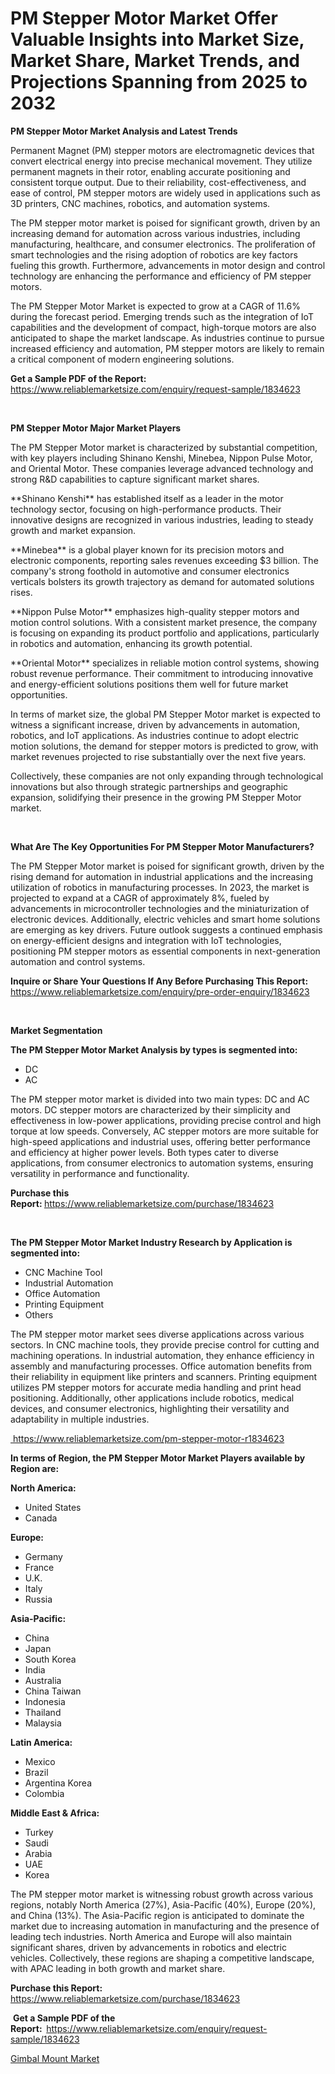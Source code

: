 <p><h1>PM Stepper Motor Market Offer Valuable Insights into Market Size, Market Share, Market Trends, and Projections Spanning from 2025 to 2032</h1></p><p><strong>PM Stepper Motor Market Analysis and Latest Trends</strong></p>
<p><p>Permanent Magnet (PM) stepper motors are electromagnetic devices that convert electrical energy into precise mechanical movement. They utilize permanent magnets in their rotor, enabling accurate positioning and consistent torque output. Due to their reliability, cost-effectiveness, and ease of control, PM stepper motors are widely used in applications such as 3D printers, CNC machines, robotics, and automation systems.</p><p>The PM stepper motor market is poised for significant growth, driven by an increasing demand for automation across various industries, including manufacturing, healthcare, and consumer electronics. The proliferation of smart technologies and the rising adoption of robotics are key factors fueling this growth. Furthermore, advancements in motor design and control technology are enhancing the performance and efficiency of PM stepper motors.</p><p>The PM Stepper Motor Market is expected to grow at a CAGR of 11.6% during the forecast period. Emerging trends such as the integration of IoT capabilities and the development of compact, high-torque motors are also anticipated to shape the market landscape. As industries continue to pursue increased efficiency and automation, PM stepper motors are likely to remain a critical component of modern engineering solutions.</p></p>
<p><strong>Get a Sample PDF of the Report:&nbsp;</strong> <a href="https://www.reliablemarketsize.com/enquiry/request-sample/1834623?utm_campaign=2537&utm_medium=2&utm_source=Github&utm_content=ia&utm_term=22022025&utm_id=pm-stepper-motor">https://www.reliablemarketsize.com/enquiry/request-sample/1834623</a></p>
<p>&nbsp;</p>
<p><strong>PM Stepper Motor Major Market Players</strong></p>
<p><p>The PM Stepper Motor market is characterized by substantial competition, with key players including Shinano Kenshi, Minebea, Nippon Pulse Motor, and Oriental Motor. These companies leverage advanced technology and strong R&D capabilities to capture significant market shares.</p><p>**Shinano Kenshi** has established itself as a leader in the motor technology sector, focusing on high-performance products. Their innovative designs are recognized in various industries, leading to steady growth and market expansion.</p><p>**Minebea** is a global player known for its precision motors and electronic components, reporting sales revenues exceeding $3 billion. The company's strong foothold in automotive and consumer electronics verticals bolsters its growth trajectory as demand for automated solutions rises.</p><p>**Nippon Pulse Motor** emphasizes high-quality stepper motors and motion control solutions. With a consistent market presence, the company is focusing on expanding its product portfolio and applications, particularly in robotics and automation, enhancing its growth potential.</p><p>**Oriental Motor** specializes in reliable motion control systems, showing robust revenue performance. Their commitment to introducing innovative and energy-efficient solutions positions them well for future market opportunities.</p><p>In terms of market size, the global PM Stepper Motor market is expected to witness a significant increase, driven by advancements in automation, robotics, and IoT applications. As industries continue to adopt electric motion solutions, the demand for stepper motors is predicted to grow, with market revenues projected to rise substantially over the next five years.</p><p>Collectively, these companies are not only expanding through technological innovations but also through strategic partnerships and geographic expansion, solidifying their presence in the growing PM Stepper Motor market.</p></p>
<p>&nbsp;</p>
<p><strong>What Are The Key Opportunities For PM Stepper Motor Manufacturers?</strong></p>
<p><p>The PM Stepper Motor market is poised for significant growth, driven by the rising demand for automation in industrial applications and the increasing utilization of robotics in manufacturing processes. In 2023, the market is projected to expand at a CAGR of approximately 8%, fueled by advancements in microcontroller technologies and the miniaturization of electronic devices. Additionally, electric vehicles and smart home solutions are emerging as key drivers. Future outlook suggests a continued emphasis on energy-efficient designs and integration with IoT technologies, positioning PM stepper motors as essential components in next-generation automation and control systems.</p></p>
<p><strong>Inquire or Share Your Questions If Any Before Purchasing This Report:</strong> <a href="https://www.reliablemarketsize.com/enquiry/pre-order-enquiry/1834623?utm_campaign=2537&utm_medium=2&utm_source=Github&utm_content=ia&utm_term=22022025&utm_id=pm-stepper-motor">https://www.reliablemarketsize.com/enquiry/pre-order-enquiry/1834623</a></p>
<p>&nbsp;</p>
<p><strong>Market Segmentation</strong></p>
<p><strong>The PM Stepper Motor Market Analysis by types is segmented into:</strong></p>
<p><ul><li>DC</li><li>AC</li></ul></p>
<p><p>The PM stepper motor market is divided into two main types: DC and AC motors. DC stepper motors are characterized by their simplicity and effectiveness in low-power applications, providing precise control and high torque at low speeds. Conversely, AC stepper motors are more suitable for high-speed applications and industrial uses, offering better performance and efficiency at higher power levels. Both types cater to diverse applications, from consumer electronics to automation systems, ensuring versatility in performance and functionality.</p></p>
<p><strong>Purchase this Report:&nbsp;</strong><a href="https://www.reliablemarketsize.com/purchase/1834623?utm_campaign=2537&utm_medium=2&utm_source=Github&utm_content=ia&utm_term=22022025&utm_id=pm-stepper-motor">https://www.reliablemarketsize.com/purchase/1834623</a></p>
<p>&nbsp;</p>
<p><strong>The PM Stepper Motor Market Industry Research by Application is segmented into:</strong></p>
<p><ul><li>CNC Machine Tool</li><li>Industrial Automation</li><li>Office Automation</li><li>Printing Equipment</li><li>Others</li></ul></p>
<p><p>The PM stepper motor market sees diverse applications across various sectors. In CNC machine tools, they provide precise control for cutting and machining operations. In industrial automation, they enhance efficiency in assembly and manufacturing processes. Office automation benefits from their reliability in equipment like printers and scanners. Printing equipment utilizes PM stepper motors for accurate media handling and print head positioning. Additionally, other applications include robotics, medical devices, and consumer electronics, highlighting their versatility and adaptability in multiple industries.</p></p>
<p><a href="https://www.reliablemarketsize.com/pm-stepper-motor-r1834623?utm_campaign=2537&utm_medium=2&utm_source=Github&utm_content=ia&utm_term=22022025&utm_id=pm-stepper-motor">&nbsp;https://www.reliablemarketsize.com/pm-stepper-motor-r1834623</a></p>
<p><strong>In terms of Region, the PM Stepper Motor Market Players available by Region are:</strong></p>
<p>
    <p> <strong> North America: </strong>
        <ul>
            <li>United States</li>
            <li>Canada</li>
        </ul>
        </p> 
    <p> <strong> Europe: </strong>
        <ul>
            <li>Germany</li>
            <li>France</li>
            <li>U.K.</li>
            <li>Italy</li>
            <li>Russia</li>
        </ul>
        </p> 
    <p> <strong> Asia-Pacific: </strong>
        <ul>
            <li>China</li>
            <li>Japan</li>
            <li>South Korea</li>
            <li>India</li>
            <li>Australia</li>
            <li>China Taiwan</li>
            <li>Indonesia</li>
            <li>Thailand</li>
            <li>Malaysia</li>
        </ul>
        </p> 
    <p> <strong> Latin America: </strong>
        <ul>
            <li>Mexico</li>
            <li>Brazil</li>
            <li>Argentina Korea</li>
            <li>Colombia</li>
        </ul>
        </p> 
    <p> <strong> Middle East & Africa: </strong>
        <ul>
            <li>Turkey</li>
            <li>Saudi</li>
            <li>Arabia</li>
            <li>UAE</li>
            <li>Korea</li>
        </ul>
    </p>
    </p>
<p><p>The PM stepper motor market is witnessing robust growth across various regions, notably North America (27%), Asia-Pacific (40%), Europe (20%), and China (13%). The Asia-Pacific region is anticipated to dominate the market due to increasing automation in manufacturing and the presence of leading tech industries. North America and Europe will also maintain significant shares, driven by advancements in robotics and electric vehicles. Collectively, these regions are shaping a competitive landscape, with APAC leading in both growth and market share.</p></p>
<p><strong>Purchase this Report: </strong><a href="https://www.reliablemarketsize.com/purchase/1834623?utm_campaign=2537&utm_medium=2&utm_source=Github&utm_content=ia&utm_term=22022025&utm_id=pm-stepper-motor">https://www.reliablemarketsize.com/purchase/1834623</a></p>
<p>&nbsp;<strong>Get a Sample PDF of the Report:&nbsp;&nbsp;</strong><a href="https://www.reliablemarketsize.com/enquiry/request-sample/1834623?utm_campaign=2537&utm_medium=2&utm_source=Github&utm_content=ia&utm_term=22022025&utm_id=pm-stepper-motor">https://www.reliablemarketsize.com/enquiry/request-sample/1834623</a></p>
<p><strong></strong></p>
<p><p><a href="https://github.com/jamastodola515/Market-Research-Report-List-1/blob/main/gimbal-mount-market.md?utm_campaign=2537&utm_medium=2&utm_source=Github&utm_content=ia&utm_term=22022025&utm_id=pm-stepper-motor">Gimbal Mount Market</a></p></p>